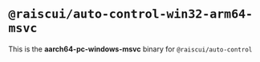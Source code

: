 # `@raiscui/auto-control-win32-arm64-msvc`

This is the **aarch64-pc-windows-msvc** binary for `@raiscui/auto-control`
